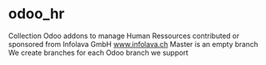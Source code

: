 # odoo_hr
Collection Odoo addons to manage Human Ressources contributed or sponsored from Infolava GmbH www.infolava.ch
Master is an empty branch
We create branches for each Odoo branch we support